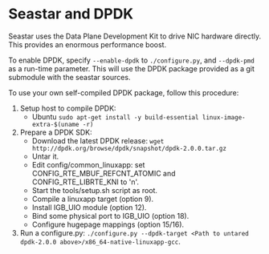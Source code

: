 Seastar and DPDK
================

Seastar uses the Data Plane Development Kit to drive NIC hardware directly.  This
provides an enormous performance boost.

To enable DPDK, specify `--enable-dpdk` to `./configure.py`, and `--dpdk-pmd` as a
run-time parameter.  This will use the DPDK package provided as a git submodule with the
seastar sources.

To use your own self-compiled DPDK package, follow this procedure:

1. Setup host to compile DPDK:
   - Ubuntu 
     `sudo apt-get install -y build-essential linux-image-extra-$(uname -r)` 
2. Prepare a DPDK SDK:
   - Download the latest DPDK release: `wget http://dpdk.org/browse/dpdk/snapshot/dpdk-2.0.0.tar.gz`
   - Untar it.
   - Edit config/common_linuxapp: set CONFIG_RTE_MBUF_REFCNT_ATOMIC and CONFIG_RTE_LIBRTE_KNI to 'n'.
   - Start the tools/setup.sh script as root.
   - Compile a linuxapp target (option 9).
   - Install IGB_UIO module (option 12).
   - Bind some physical port to IGB_UIO (option 18).
   - Configure hugepage mappings (option 15/16).
3. Run a configure.py: `./configure.py --dpdk-target <Path to untared dpdk-2.0.0 above>/x86_64-native-linuxapp-gcc`.
